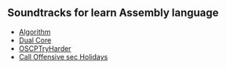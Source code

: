 ## Soundtracks for learn Assembly language

- [Algorithm](https://www.youtube.com/c/thealg0r1thm/videos)
- [Dual Core](https://www.youtube.com/channel/UCnTLCWPufObPU5fQ7IGHDLQ)
- [OSCPTryHarder](https://www.youtube.com/watch?v=t-bgRQfeW64)
- [Call Offensive sec Holidays](https://www.youtube.com/watch?v=c6tQzMhqhLc)